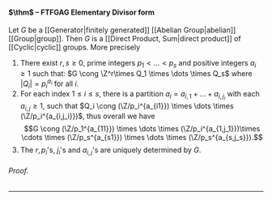 #### $\thm$ – FTFGAG Elementary Divisor form
Let $G$ be a [[Generator|finitely generated]] [[Abelian Group|abelian]] [[Group|group]]. Then $G$ is a [[Direct Product, Sum|direct product]] of [[Cyclic|cyclic]] groups. More precisely
1. There exist $r,s \geq 0$, prime integers $p_1<\ldots< p_s$  and positive integers $a_i \geq 1$ such that: $G \cong \Z^r\times Q_1 \times \dots \times Q_s$ where $|Q_i| = p_i^{a_i}$ for all $i$. 
2. For each index $1\leq i\leq s$, there is a partition $a_i = a_{i,1} + \dots + a_{i,j_i}$ with each $a_{i,j} \geq 1$, such that $Q_i \cong (\Z/p_i^{a_{i1}}) \times \dots \times (\Z/p_i^{a_{i,j_i}})$, thus overall we have $$G \cong (\Z/p_1^{a_{11}}) \times \dots \times (\Z/p_i^{a_{1,j_1}})\times \cdots \times (\Z/p_s^{a_{s1}}) \times \dots \times (\Z/p_s^{a_{s,j_s}}).$$
3. The $r,p_i$'s, $j_i$'s and $a_{i,j}$'s are uniquely determined by $G$.

###### *Proof.* 
***